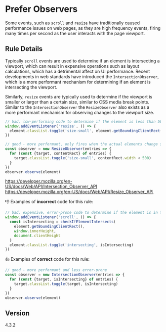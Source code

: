 # Prefer Observers

Some events, such as `scroll` and `resize` have traditionally caused performance issues on web pages, as they are high frequency events, firing many times per second as the user interacts with the page viewport.

## Rule Details

Typically `scroll` events are used to determine if an element is intersecting a viewport, which can result in expensive operations such as layout calculations, which has a detrimental affect on UI performance. Recent developments in web standards have introduced the `IntersectionObserver`, which is a more performant mechanism for determining if an element is intersecting the viewport.

Similarly, `resize` events are typically used to determine if the viewport is smaller or larger than a certain size, similar to CSS media break points. Similar to the `IntersectionObserver` the `ResizeObserver` also exists as a more performant mechanism for observing changes to the viewport size.

```js
// bad, low-performing code to determine if the element is less than 500px large
window.addEventListener('resize', () => {
  element.classList.toggle('size-small', element.getBoundingClientRect().width < 500)
})

// good - more performant, only fires when the actual elements change size
const observer = new ResizeObserver(entries => {
  for (const {target, contentRect} of entries) {
    target.classList.toggle('size-small', contentRect.width < 500)
  }
})
observer.observe(element)
```

https://developer.mozilla.org/en-US/docs/Web/API/Intersection_Observer_API
https://developer.mozilla.org/en-US/docs/Web/API/Resize_Observer_API

👎 Examples of **incorrect** code for this rule:

```js
// bad, expensive, error-prone code to determine if the element is in the viewport;
window.addEventListener('scroll', () => {
  const isIntersecting = checkIfElementIntersects(
    element.getBoundingClientRect(),
    window.innerHeight,
    document.clientHeight
  )
  element.classList.toggle('intersecting', isIntersecting)
})
```

👍 Examples of **correct** code for this rule:

```js
// good - more performant and less error-prone
const observer = new IntersectionObserver(entries => {
  for (const {target, isIntersecting} of entries) {
    target.classList.toggle(target, isIntersecting)
  }
})
observer.observe(element)
```

## Version

4.3.2
